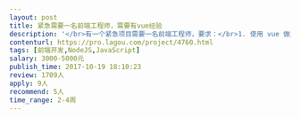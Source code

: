 ```yaml
---                
layout: post       
title: 紧急需要一名前端工程师，需要有vue经验           
description: '</br>有一个紧急项目需要一名前端工程师，要求：</br>1. 使用 vue 做过多个项目；</br>2. 有大型项目经验者优先考虑；</br>3. 全栈工程师优先考虑，如果后端也可以做，可以增加费用。</br></br>主要工作是，</br>1. 搭建vue 线上部署和运行环境；</br>2. 对接后台API到现有的 vue 项目中；</br>3. 根据客户的反馈完善和改进现有的产品。</br>'     
contenturl: https://pro.lagou.com/project/4760.html      
tags: [前端开发,NodeJS,JavaScript]            
salary: 3000-5000元          
publish_time: 2017-10-19 18:10:23         
review: 1709人                   
apply: 9人                   
recommend: 5人                   
time_range: 2-4周              
---                 
```

